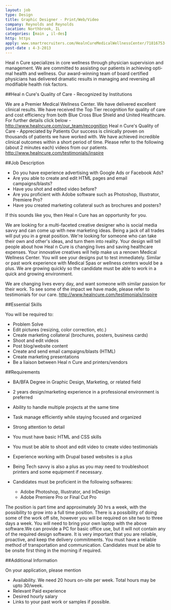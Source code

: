 ```yaml
---
layout: job
type: Design
title: Graphic Designer - Print/Web/Video
company: Reynolds and Reynolds
location: Northbrook, IL
categories: [main , il-des]
http: https
apply: www.smartrecruiters.com/HealnCureMedicalWellnessCenter/71816753-graphic-designer-print-web-video-immediate
post-date : 4-3-2013
---
```


Heal n Cure specializes in core wellness through physician supervision and management. We are committed to assisting our patients in achieving opti­mal health and wellness. Our award-winning team of board certified physicians has deliv­ered dramatic results in manag­ing and reversing all modifiable health risk factors.

##Heal n Cure's Quality of Care - Recognized by Institutions

We are a Premier Medical Wellness Center. We have delivered excellent clinical results. We have received the Top Tier recognition for quality of care and cost efficiency from both Blue Cross Blue Shield and United Healthcare. For further details click below -
<http://www.healncure.com/our_team/recognition>
Heal n Cure's Quality of Care - Appreciated by Patients
Our success is clinically proven on thousands of patients we have worked with. We have achieved incredible clinical outcomes within a short period of time. Please refer to the following (about 2 minutes each) videos from our patients.
<http://www.healncure.com/testimonials/inspire>
 
##Job Description

* Do you have experience advertising with Google Ads or Facebook Ads?
* Are you able to create and edit HTML pages and email campaigns/blasts?
* Have you shot and edited video before?
* Are you proficient with Adobe software such as Photoshop, Illustrator, Premiere Pro?
* Have you created marketing collateral such as brochures and posters?

If this sounds like you, then Heal n Cure has an opportunity for you.

We are looking for a multi-faceted creative designer who is social media savvy and can come up with new marketing ideas. Being a jack of all trades will put you in a great position. We're looking for someone who can take their own and other's ideas, and turn them into reality. Your design will tell people about how Heal n Cure is changing lives and saving healthcare expenses. Your innovative creatives will help make us a renown Medical Wellness Center. You will see your designs put to test immediately. Similar or past work experience with Medical Spas or wellness centers would be a plus. We are growing quickly so the candidate must be able to work in a quick and growing environment.

We are changing lives every day, and want someone with similar passion for their work. To see some of the impact we have made, please refer to testimonials for our care. http://www.healncure.com/testimonials/inspire

##Essential Skills

You will be required to:

* Problem Solve
* Edit pictures (resizing, color correction, etc.)
* Create marketing collateral (brochures, posters, business cards)
* Shoot and edit videos
* Post blog/website content
* Create and send email campaigns/blasts (HTML)
* Create marketing presentations
* Be a liaison between Heal n Cure and printers/vendors

##Requirements

* BA/BFA Degree in Graphic Design, Marketing, or related field
* 2 years design/marketing experience in a professional environment is preferred
* Ability to handle multiple projects at the same time
* Task manage efficiently while staying focused and organized
* Strong attention to detail
* You must have basic HTML and CSS skills
* You must be able to shoot and edit video to create video testimonials
* Experience working with Drupal based websites is a plus
* Being Tech savvy is also a plus as you may need to troubleshoot printers and some equipment if necessary.
* Candidates must be proficient in the following softwares:

  * Adobe Photoshop, Illustrator, and InDesign
  * Adobe Premiere Pro or Final Cut Pro

The position is part time and approximately 30 hrs a week, with the possibility to grow into a full time position. There is a possibility of doing some of the work off site, however you will be required on site two to three days a week. You will need to bring your own laptop with the above software.We can provide a PC for basic office use, but it will not contain any of the required design software. It is very important that you are reliable, proactive, and keep the delivery commitments. You must have a reliable method of transportation and communication. Candidates must be able to be onsite first thing in the morning if required.

##Additional Information

On your application, please mention

* Availability.  We need 20 hours on-site per week. Total hours may be upto 30/week.
* Relevant Paid experience
* Desired hourly salary
* Links to your past work or samples if possible.